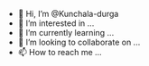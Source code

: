 - 👋 Hi, I’m @Kunchala-durga
- 👀 I’m interested in ...
- 🌱 I’m currently learning ...
- 💞️ I’m looking to collaborate on ...
- 📫 How to reach me ...

<!---
Kunchala-durga/Kunchala-durga is a ✨ special ✨ repository because its `README.md` (this file) appears on your GitHub profile.
You can click the Preview link to take a look at your changes.
--->
